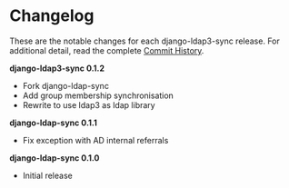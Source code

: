 Changelog
=========

These are the notable changes for each django-ldap3-sync release. For
additional detail, read the complete [Commit History](https://github.com/pgower/django-ldap3-sync/commits/).

**django-ldap3-sync 0.1.2**
   * Fork django-ldap-sync
   * Add group membership synchronisation
   * Rewrite to use ldap3 as ldap library

**django-ldap-sync 0.1.1**
   * Fix exception with AD internal referrals

**django-ldap-sync 0.1.0**
   * Initial release
